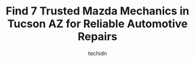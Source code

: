 ---
layout: ampstory
image: https://images.unsplash.com/photo-1627667928346-5fc86d099a5c?ixlib=rb-4.0.3&ixid=MnwxMjA3fDB8MHxwaG90by1wYWdlfHx8fGVufDB8fHx8&auto=format&fit=crop&w=640&h=853&q=80
author: techidn
featured: false
description: When it comes to finding reliable automotive experts in Tucson  AZ , USA, look no further than the 7 best Mazda Mechanic in the area. With their exceptional skills and dedication to providin
title: Find 7 Trusted Mazda Mechanics in Tucson  AZ for Reliable Automotive Repairs
cover:
   title: Find 7 Trusted Mazda Mechanics in Tucson  AZ for Reliable Automotive Repairs
   subtitle: Rickpate
   background: https://images.unsplash.com/photo-1627667928346-5fc86d099a5c?ixlib=rb-4.0.3&ixid=MnwxMjA3fDB8MHxwaG90by1wYWdlfHx8fGVufDB8fHx8&auto=format&fit=crop&w=640&h=853&q=80

pages: 
 - layout: thirds
   top: <h1>#1 Group One Motorwerks</h1>
   bottom: "<p>Easily the best import (Euro) repair shop in Tucson. Purchased a low mile BMW locally and brought it in for a trip inspection and O/C. Staff are welcoming, waiting area i</p>"
   background: https://www.knot35.com/toplist/wp-content/uploads/2023/06/best-mazda-mechanic-1-in-tucson-az-1685836136.jpeg
   backgroundblur: true
 - layout: thirds
   top: <h1>#2 Precision Auto Service Honda, Acura, Toyota, Subaru</h1>
   bottom: "<p>3570 E Grant Rd, Tucson, AZ 85716, United States</p>"
   background: https://www.knot35.com/toplist/wp-content/uploads/2023/06/best-mazda-mechanic-2-in-tucson-az-1685836137.jpeg
   cta:
      link: https://www.knot35.com/toplist/find-7-trusted-mazda-mechanics-in-tucson-az-for-reliable-automotive-repairs/
      text: Find 7 Trusted Mazda Mechanics in Tucson  AZ for Reliable Automotive Repairs
 - layout: thirds
   top: <h1>#3 Ramons Automotive</h1>
   bottom: "<p>1721 S 4th Ave, Tucson, AZ 85713, United States</p>"
   background: https://www.knot35.com/toplist/wp-content/uploads/2023/06/best-mazda-mechanic-3-in-tucson-az-1685836137.jpeg
   cta:
      link: https://www.knot35.com/toplist/find-7-trusted-mazda-mechanics-in-tucson-az-for-reliable-automotive-repairs/
      text: Find 7 Trusted Mazda Mechanics in Tucson  AZ for Reliable Automotive Repairs
 - layout: thirds
   top: <h1>#4 Micro Import Service, Inc.</h1>
   bottom: "<p>1033 N Catalina Ave, Tucson, AZ 85711, United States</p>"
   background: https://images.unsplash.com/photo-1599422314077-f4dfdaa4cd09?ixlib=rb-4.0.3&ixid=MnwxMjA3fDB8MHxwaG90by1wYWdlfHx8fGVufDB8fHx8&auto=format&fit=crop&w=640&h=853&q=80
   cta:
      link: https://www.knot35.com/toplist/find-7-trusted-mazda-mechanics-in-tucson-az-for-reliable-automotive-repairs/
      text: Find 7 Trusted Mazda Mechanics in Tucson  AZ for Reliable Automotive Repairs
 - layout: thirds
   top: <h1>#5 All Makes & Models Auto Repair</h1>
   bottom: "<p>1305 E Benson Hwy, Tucson, AZ 85714, United States</p>"
   background: https://images.unsplash.com/photo-1527066579998-dbbae57f45ce?ixlib=rb-4.0.3&ixid=MnwxMjA3fDB8MHxwaG90by1wYWdlfHx8fGVufDB8fHx8&auto=format&fit=crop&w=640&h=853&q=80
   cta:
      link: https://www.knot35.com/toplist/find-7-trusted-mazda-mechanics-in-tucson-az-for-reliable-automotive-repairs/
      text: Find 7 Trusted Mazda Mechanics in Tucson  AZ for Reliable Automotive Repairs
 - layout: thirds
   top: <h1>#6 JayBees Auto Service</h1>
   bottom: "<p>5070 E 22nd St, Tucson, AZ 85711, United States</p>"
   background: https://images.unsplash.com/photo-1488554378835-f7acf46e6c98?ixlib=rb-4.0.3&ixid=MnwxMjA3fDB8MHxwaG90by1wYWdlfHx8fGVufDB8fHx8&auto=format&fit=crop&w=640&h=853&q=80
   cta:
      link: https://www.knot35.com/toplist/find-7-trusted-mazda-mechanics-in-tucson-az-for-reliable-automotive-repairs/
      text: Find 7 Trusted Mazda Mechanics in Tucson  AZ for Reliable Automotive Repairs
 - layout: thirds
   top: <h1>#7 Auto MD</h1>
   bottom: "<p>341 S Olsen Ave, Tucson, AZ 85719, United States</p>"
   background: https://images.unsplash.com/photo-1620421680010-0766ff230392?ixlib=rb-4.0.3&ixid=MnwxMjA3fDB8MHxwaG90by1wYWdlfHx8fGVufDB8fHx8&auto=format&fit=crop&w=640&h=853&q=80
   cta:
      link: https://www.knot35.com/toplist/find-7-trusted-mazda-mechanics-in-tucson-az-for-reliable-automotive-repairs/
      text: Find 7 Trusted Mazda Mechanics in Tucson  AZ for Reliable Automotive Repairs
 - layout: thirds
   middle: Continue reading...
   background: https://images.unsplash.com/photo-1609083590460-7b8cc0ca65f8?ixlib=rb-4.0.3&ixid=MnwxMjA3fDB8MHxwaG90by1wYWdlfHx8fGVufDB8fHx8&auto=format&fit=crop&w=640&h=853&q=80
   cta:
      link: https://www.knot35.com/toplist/find-7-trusted-mazda-mechanics-in-tucson-az-for-reliable-automotive-repairs/
      text: Find 7 Trusted Mazda Mechanics in Tucson  AZ for Reliable Automotive Repairs
      
---